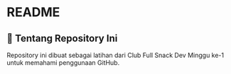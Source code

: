 # README

## 📌 Tentang Repository Ini

Repository ini dibuat sebagai latihan dari Club Full Snack Dev Minggu ke-1 untuk memahami penggunaan GitHub.
